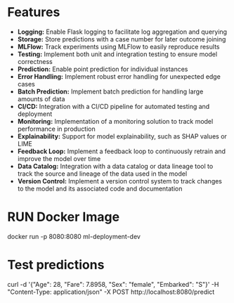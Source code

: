 # Features
* **Logging:** Enable Flask logging to facilitate log aggregation and querying
* **Storage:** Store predictions with a case number for later outcome joining
* **MLFlow:** Track experiments using MLFlow to easily reproduce results
* **Testing:** Implement both unit and integration testing to ensure model correctness
* **Prediction:** Enable point prediction for individual instances
* **Error Handling:** Implement robust error handling for unexpected edge cases
* **Batch Prediction:** Implement batch prediction for handling large amounts of data
* **CI/CD:** Integration with a CI/CD pipeline for automated testing and deployment
* **Monitoring:** Implementation of a monitoring solution to track model performance in production
* **Explainability:** Support for model explainability, such as SHAP values or LIME
* **Feedback Loop:** Implement a feedback loop to continuously retrain and improve the model over time
* **Data Catalog:** Integration with a data catalog or data lineage tool to track the source and lineage of the data used in the model
* **Version Control:** Implement a version control system to track changes to the model and its associated code and documentation


# RUN Docker Image
docker run -p 8080:8080 ml-deployment-dev


# Test predictions
curl -d '{"Age": 28, "Fare": 7.8958, "Sex": "female", "Embarked": "S"}' -H "Content-Type: application/json" -X POST http://localhost:8080/predict
